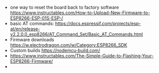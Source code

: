 - one way to reset the board back to factory software https://www.instructables.com/How-to-Upload-New-Firmware-to-ESP8266-ESP-01S-ESP-/
- basic AT commands: https://docs.espressif.com/projects/esp-at/en/release-v2.2.0.0_esp8266/AT_Command_Set/Basic_AT_Commands.html
- Firmware downloads https://w.electrodragon.com/w/Category:ESP8266_SDK
- Custom builds https://nodemcu-build.com/
- https://www.instructables.com/The-Simple-Guide-to-Flashing-Your-ESP8266-Firmware/
- 
